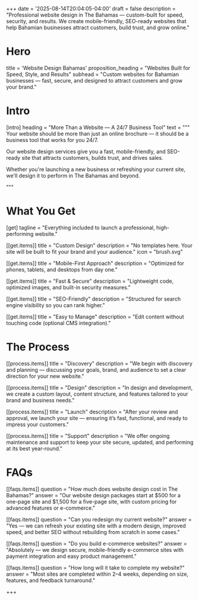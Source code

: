 +++
date = '2025-08-14T20:04:05-04:00'
draft = false
description = "Professional website design in The Bahamas — custom-built for speed, security, and results. We create mobile-friendly, SEO-ready websites that help Bahamian businesses attract customers, build trust, and grow online."

# Hero
title = 'Website Design Bahamas'
proposition_heading = "Websites Built for Speed, Style, and Results"
subhead = "Custom websites for Bahamian businesses — fast, secure, and designed to attract customers and grow your brand."


# Intro
[intro]
heading = "More Than a Website — A 24/7 Business Tool"
text = """
Your website should be more than just an online brochure — it should be a business tool that works for you 24/7.

Our website design services give you a fast, mobile-friendly, and SEO-ready site that attracts customers, builds trust, and drives sales.

Whether you're launching a new business or refreshing your current site, we'll design it to perform in The Bahamas and beyond.

"""

# What You Get

[get]
tagline = "Everything included to launch a professional, high-performing website."

[[get.items]]
title = "Custom Design"
description = "No templates here. Your site will be built to fit your brand and your audience."
icon = "brush.svg"

[[get.items]]
title = "Mobile-First Approach"
description = "Optimized for phones, tablets, and desktops from day one."

[[get.items]]
title = "Fast & Secure"
description = "Lightweight code, optimized images, and built-in security measures."

[[get.items]]
title = "SEO-Friendly"
description = "Structured for search engine visibility so you can rank higher."

[[get.items]]
title = "Easy to Manage"
description = "Edit content without touching code (optional CMS integration)."


# The Process

[[process.items]]
title = "Discovery"
description = "We begin with discovery and planning — discussing your goals, brand, and audience to set a clear direction for your new website."

[[process.items]]
title = "Design"
description = "In design and development, we create a custom layout, content structure, and features tailored to your brand and business needs."

[[process.items]]
title = "Launch"
description = "After your review and approval, we launch your site — ensuring it’s fast, functional, and ready to impress your customers."

[[process.items]]
title = "Support"
description = "We offer ongoing maintenance and support to keep your site secure, updated, and performing at its best year-round."


# FAQs

[[faqs.items]]
question = "How much does website design cost in The Bahamas?"
answer = "Our website design packages start at $500 for a one-page site and $1,500 for a five-page site, with custom pricing for advanced features or e-commerce."

[[faqs.items]]
question = "Can you redesign my current website?"
answer = "Yes — we can refresh your existing site with a modern design, improved speed, and better SEO without rebuilding from scratch in some cases."

[[faqs.items]]
question = "Do you build e-commerce websites?"
answer = "Absolutely — we design secure, mobile-friendly e-commerce sites with payment integration and easy product management."

[[faqs.items]]
question = "How long will it take to complete my website?"
answer = "Most sites are completed within 2–4 weeks, depending on size, features, and feedback turnaround."

+++
